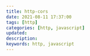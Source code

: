 ```yaml
---
title: http-cors
date: 2021-08-11 17:37:00
tags: [http]
categories: [http, javascript]
updated:
description:
keywords: http, javascript
---
```



